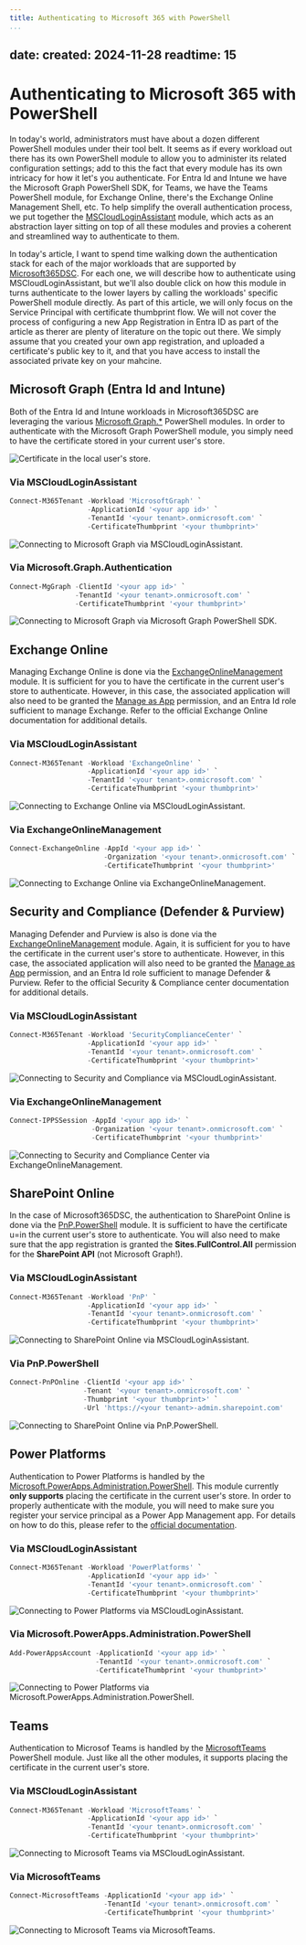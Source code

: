 ```yaml
---
title: Authenticating to Microsoft 365 with PowerShell
...
```

date:
  created: 2024-11-28
readtime: 15
---

<h1>Authenticating to Microsoft 365 with PowerShell</h1>

<p>In today's world, administrators must have about a dozen different PowerShell modules under their tool belt. It seems as if every workload out there has its own PowerShell module to allow you to administer its related configuration settings; add to this the fact that every module has its own intricacy for how it let's you authenticate. For Entra Id and Intune we have the Microsoft Graph PowerShell SDK, for Teams, we have the Teams PowerShell module, for Exchange Online, there's the Exchange Online Management Shell, etc. To help simplify the overall authentication process, we put together the <a href="https://GitHub.com/Microsoft/MSCloudLoginAssistant">MSCloudLoginAssistant</a> module, which acts as an abstraction layer sitting on top of all these modules and provies a coherent and streamlined way to authenticate to them.</p>

<p>In today's article, I want to spend time walking down the authentication stack for each of the major workloads that are supported by <a href="https://Microsoft365DSC.com">Microsoft365DSC</a>. For each one, we will describe how to authenticate using MSCloudLoginAssistant, but we'll also double click on how this module in turns authenticate to the lower layers by calling the workloads' specific PowerShell module directly. As part of this article, we will only focus on the Service Principal with certificate thumbprint flow. We will not cover the process of configuring a new App Registration in Entra ID as part of the article as therer are plenty of literature on the topic out there. We simply assume that you created your own app registration, and uploaded a certificate's public key to it, and that you have access to install the associated private key on your mahcine.</p>

<h2>Microsoft Graph (Entra Id and Intune)</h2>
<p>Both of the Entra Id and Intune workloads in Microsoft365DSC are leveraging the various <a href="https://www.powershellgallery.com/packages/Microsoft.Graph.Authentication/">Microsoft.Graph.*</a> PowerShell modules. In order to authenticate with the Microsoft Graph PowerShell module, you simply need to have the certificate stored in your current user's store.</p>

<img src="/blog/2024/authenticating-with-powershell/images/certlocaluser.png" alt="Certificate in the local user's store." />

<h3>Via MSCloudLoginAssistant</h3>

``` powershell
Connect-M365Tenant -Workload 'MicrosoftGraph' `
                   -ApplicationId '<your app id>' `
                   -TenantId '<your tenant>.onmicrosoft.com' `
                   -CertificateThumbprint '<your thumbprint>'
```
<img src="/blog/2024/authenticating-with-powershell/images/graphmscloud.png" alt="Connecting to Microsoft Graph via MSCloudLoginAssistant." />

<h3>Via Microsoft.Graph.Authentication</h3>

``` powershell
Connect-MgGraph -ClientId '<your app id>' `
                -TenantId '<your tenant>.onmicrosoft.com' `
                -CertificateThumbprint '<your thumbprint>'
```
<img src="/blog/2024/authenticating-with-powershell/images/graphwithmodule.png" alt="Connecting to Microsoft Graph via Microsoft Graph PowerShell SDK." />

<h2>Exchange Online</h2>
<p>Managing Exchange Online is done via the <a href="https://www.powershellgallery.com/packages/ExchangeOnlineManagement/">ExchangeOnlineManagement</a> module. It is sufficient for you to have the certificate in the current user's store to authenticate. However, in this case, the associated application will also need to be granted the <a href="https://learn.microsoft.com/en-us/powershell/exchange/app-only-auth-powershell-v2?view=exchange-ps#select-and-assign-the-api-permissions-from-the-portal">Manage as App</a> permission, and an Entra Id role sufficient to manage Exchange. Refer to the official Exchange Online documentation for additional details.</p>

<h3>Via MSCloudLoginAssistant</h3>

``` powershell
Connect-M365Tenant -Workload 'ExchangeOnline' `
                   -ApplicationId '<your app id>' `
                   -TenantId '<your tenant>.onmicrosoft.com' `
                   -CertificateThumbprint '<your thumbprint>'
```

<img src="/blog/2024/authenticating-with-powershell/images/exomscloud.png" alt="Connecting to Exchange Online via MSCloudLoginAssistant." />

<h3>Via ExchangeOnlineManagement</h3>

``` powershell
Connect-ExchangeOnline -AppId '<your app id>' `
                       -Organization '<your tenant>.onmicrosoft.com' `
                       -CertificateThumbprint '<your thumbprint>'
```
<img src="/blog/2024/authenticating-with-powershell/images/exomodule.png" alt="Connecting to Exchange Online via ExchangeOnlineManagement." />

<h2>Security and Compliance (Defender & Purview)</h2>
<p>Managing Defender and Purview is also is done via the <a href="https://www.powershellgallery.com/packages/ExchangeOnlineManagement/">ExchangeOnlineManagement</a> module. Again, it is sufficient for you to have the certificate in the current user's store to authenticate. However, in this case, the associated application will also need to be granted the <a href="https://learn.microsoft.com/en-us/powershell/exchange/app-only-auth-powershell-v2?view=exchange-ps#select-and-assign-the-api-permissions-from-the-portal">Manage as App</a> permission, and an Entra Id role sufficient to manage Defender & Purview. Refer to the official Security & Compliance center documentation for additional details.</p>

<h3>Via MSCloudLoginAssistant</h3>

``` powershell
Connect-M365Tenant -Workload 'SecurityComplianceCenter' `
                   -ApplicationId '<your app id>' `
                   -TenantId '<your tenant>.onmicrosoft.com' `
                   -CertificateThumbprint '<your thumbprint>'
```

<img src="/blog/2024/authenticating-with-powershell/images/scmscloud.png" alt="Connecting to Security and Compliance via MSCloudLoginAssistant." />

<h3>Via ExchangeOnlineManagement</h3>

``` powershell
Connect-IPPSSession -AppId '<your app id>' `
                    -Organization '<your tenant>.onmicrosoft.com' `
                    -CertificateThumbprint '<your thumbprint>'
```
<img src="/blog/2024/authenticating-with-powershell/images/scmodule.png" alt="Connecting to Security and Compliance Center via ExchangeOnlineManagement." />

<h2>SharePoint Online</h2>
<p>In the case of Microsoft365DSC, the authentication to SharePoint Online is done via the <a href="https://www.powershellgallery.com/packages/PnP.PowerShell/">PnP.PowerShell</a> module. It is sufficient to have the certificate u=in the current user's store to authenticate. You will also need to make sure that the app registration is granted the <strong>Sites.FullControl.All</strong> permission for the <strong>SharePoint API</strong> (not Microsoft Graph!). </p>

<h3>Via MSCloudLoginAssistant</h3>

``` powershell
Connect-M365Tenant -Workload 'PnP' `
                   -ApplicationId '<your app id>' `
                   -TenantId '<your tenant>.onmicrosoft.com' `
                   -CertificateThumbprint '<your thumbprint>'
```

<img src="/blog/2024/authenticating-with-powershell/images/pnpmscloud.png" alt="Connecting to SharePoint Online via MSCloudLoginAssistant." />

<h3>Via PnP.PowerShell</h3>

``` powershell
Connect-PnPOnline -ClientId '<your app id>' `
                  -Tenant '<your tenant>.onmicrosoft.com' `
                  -Thumbprint '<your thumbprint>' `
                  -Url 'https://<your tenant>-admin.sharepoint.com'
```
<img src="/blog/2024/authenticating-with-powershell/images/pnpModule.png" alt="Connecting to SharePoint Online via PnP.PowerShell." />

<h2>Power Platforms</h2>
<p>Authentication to Power Platforms is handled by the <a href="https://www.powershellgallery.com/packages/Microsoft.PowerApps.Administration.PowerShell/">Microsoft.PowerApps.Administration.PowerShell</a>. This module currently <strong>only supports</strong> placing the certificate in the current user's store. In order to properly authenticate with the module, you will need to make sure you register your service principal as a Power App Management app. For details on how to do this, please refer to the <a href="https://learn.microsoft.com/en-us/power-platform/admin/powershell-create-service-principal#registering-an-admin-management-application">official documentation</a>.</p>

<h3>Via MSCloudLoginAssistant</h3>

``` powershell
Connect-M365Tenant -Workload 'PowerPlatforms' `
                   -ApplicationId '<your app id>' `
                   -TenantId '<your tenant>.onmicrosoft.com' `
                   -CertificateThumbprint '<your thumbprint>'
```

<img src="/blog/2024/authenticating-with-powershell/images/powermscloud.png" alt="Connecting to Power Platforms via MSCloudLoginAssistant." />

<h3>Via Microsoft.PowerApps.Administration.PowerShell</h3>

``` powershell
Add-PowerAppsAccount -ApplicationId '<your app id>' `
                     -TenantId '<your tenant>.onmicrosoft.com' `
                     -CertificateThumbprint '<your thumbprint>'
```
<img src="/blog/2024/authenticating-with-powershell/images/powermodule.png" alt="Connecting to Power Platforms via Microsoft.PowerApps.Administration.PowerShell." />

<h2>Teams</h2>
<p>Authentication to Microsof Teams is handled by the <a href = "https://www.powershellgallery.com/packages/MicrosoftTeams/">MicrosoftTeams</a> PowerShell module. Just like all the other modules, it supports placing the certificate in the current user's store.</p>

<h3>Via MSCloudLoginAssistant</h3>

``` powershell
Connect-M365Tenant -Workload 'MicrosoftTeams' `
                   -ApplicationId '<your app id>' `
                   -TenantId '<your tenant>.onmicrosoft.com' `
                   -CertificateThumbprint '<your thumbprint>'
```

<img src="/blog/2024/authenticating-with-powershell/images/teamsmscloud.png" alt="Connecting to Microsoft Teams via MSCloudLoginAssistant." />

<h3>Via MicrosoftTeams</h3>

``` powershell
Connect-MicrosoftTeams -ApplicationId '<your app id>' `
                       -TenantId '<your tenant>.onmicrosoft.com' `
                       -CertificateThumbprint '<your thumbprint>'
```
<img src="/blog/2024/authenticating-with-powershell/images/teamsModule.png" alt="Connecting to Microsoft Teams via MicrosoftTeams." />